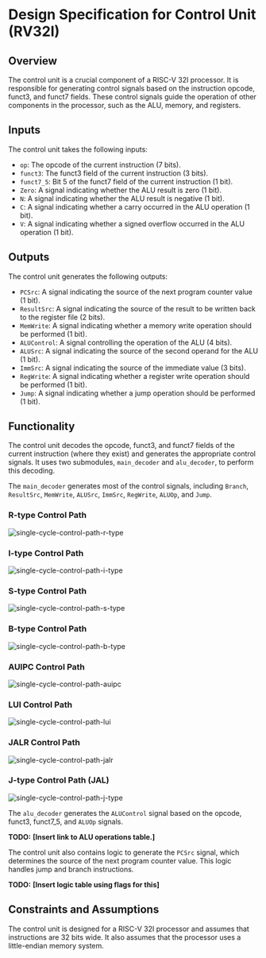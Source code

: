 # Design Specification for Control Unit (RV32I)

## Overview
The control unit is a crucial component of a RISC-V 32I processor. It is responsible for generating control signals based on the instruction opcode, funct3, and funct7 fields. These control signals guide the operation of other components in the processor, such as the ALU, memory, and registers.

## Inputs
The control unit takes the following inputs:

- `op`: The opcode of the current instruction (7 bits).
- `funct3`: The funct3 field of the current instruction (3 bits).
- `funct7_5`: Bit 5 of the funct7 field of the current instruction (1 bit).
- `Zero`: A signal indicating whether the ALU result is zero (1 bit).
- `N`: A signal indicating whether the ALU result is negative (1 bit).
- `C`: A signal indicating whether a carry occurred in the ALU operation (1 bit).
- `V`: A signal indicating whether a signed overflow occurred in the ALU operation (1 bit).

## Outputs
The control unit generates the following outputs:

- `PCSrc`: A signal indicating the source of the next program counter value (1 bit).
- `ResultSrc`: A signal indicating the source of the result to be written back to the register file (2 bits).
- `MemWrite`: A signal indicating whether a memory write operation should be performed (1 bit).
- `ALUControl`: A signal controlling the operation of the ALU (4 bits).
- `ALUSrc`: A signal indicating the source of the second operand for the ALU (1 bit).
- `ImmSrc`: A signal indicating the source of the immediate value (3 bits).
- `RegWrite`: A signal indicating whether a register write operation should be performed (1 bit).
- `Jump`: A signal indicating whether a jump operation should be performed (1 bit).

## Functionality
The control unit decodes the opcode, funct3, and funct7 fields of the current instruction (where they exist) and generates the appropriate control signals. It uses two submodules, `main_decoder` and `alu_decoder`, to perform this decoding.

The `main_decoder` generates most of the control signals, including `Branch`, `ResultSrc`, `MemWrite`, `ALUSrc`, `ImmSrc`, `RegWrite`, `ALUOp`, and `Jump`.

### R-type Control Path
![single-cycle-control-path-r-type](https://github.com/SanjitRaman/Team-10-RISC-V/assets/51057192/a12b2269-0568-4f00-8495-4f015e088ec4)

### I-type Control Path
![single-cycle-control-path-i-type](https://github.com/SanjitRaman/Team-10-RISC-V/assets/51057192/9f863812-9a50-4f98-ba87-2f1d307f4554)

### S-type Control Path
![single-cycle-control-path-s-type](https://github.com/SanjitRaman/Team-10-RISC-V/assets/51057192/a67ffe3f-5e8e-4845-8288-c3618aa77d40)

### B-type Control Path
![single-cycle-control-path-b-type](https://github.com/SanjitRaman/Team-10-RISC-V/assets/51057192/92810bb7-d4e9-4e0a-97cf-122005258d1d)

### AUIPC Control Path
![single-cycle-control-path-auipc](https://github.com/SanjitRaman/Team-10-RISC-V/assets/51057192/e8cb0ba4-eecf-41ab-8b9c-30666f603d00)

### LUI Control Path
![single-cycle-control-path-lui](https://github.com/SanjitRaman/Team-10-RISC-V/assets/51057192/873669a9-808f-4cbd-a2fe-06b4a38084c2)

### JALR Control Path
![single-cycle-control-path-jalr](https://github.com/SanjitRaman/Team-10-RISC-V/assets/51057192/c9bb65ba-358c-4447-b21f-9857b8cc1277)

### J-type Control Path (JAL)
![single-cycle-control-path-j-type](https://github.com/SanjitRaman/Team-10-RISC-V/assets/51057192/16799b5f-b6ca-4b00-b85f-c5b1861179e6)


The `alu_decoder` generates the `ALUControl` signal based on the opcode, funct3, funct7_5, and `ALUOp` signals. 

**TODO:** **[Insert link to ALU operations table.]**

The control unit also contains logic to generate the `PCSrc` signal, which determines the source of the next program counter value. This logic handles jump and branch instructions.

**TODO:** **[Insert logic table using flags for this]**

## Constraints and Assumptions
The control unit is designed for a RISC-V 32I processor and assumes that instructions are 32 bits wide. It also assumes that the processor uses a little-endian memory system.
